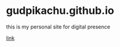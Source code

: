 # gudpikachu.github.io
this is my personal site for digital presence

[link]("gudpikachu.github.io")
